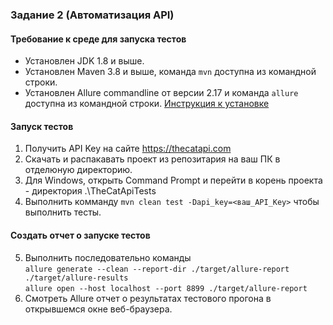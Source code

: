 
### Задание 2 (Автоматизация API)

#### Требование к среде для запуска тестов

- Установлен JDK 1.8 и выше. 
- Установлен Maven 3.8 и выше, команда `mvn` доступна из командной строки.  
- Установлен Allure commandline от версии 2.17 и команда `allure` доступна из командной строки.
  [Инструкция к установке](https://docs.qameta.io/allure/#_installing_a_commandline)


#### Запуск тестов

1. Получить API Key на сайте <https://thecatapi.com>
2. Скачать и распакавать проект из репозитария на ваш ПК в отделюную директорию. 
3. Для Windows, открыть Command Prompt и перейти в корень проекта - директория .\TheCatApiTests
4. Выполнить комманду 
 `mvn clean test -Dapi_key=<ваш_API_Key>` чтобы выполнить тесты.

#### Создать отчет о запуске тестов

5. Выполнить последовательно команды <br>
   `allure generate --clean --report-dir ./target/allure-report  ./target/allure-results`  
   `allure open --host localhost --port 8899 ./target/allure-report`
6. Смотреть Allure отчет о результатах тестового прогона в открывшемся окне веб-браузера.

